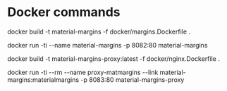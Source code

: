 # Docker commands

docker build -t material-margins -f docker/margins.Dockerfile .

docker run -ti --name material-margins -p 8082:80 material-margins

docker build -t material-margins-proxy:latest -f docker/nginx.Dockerfile .

docker run -ti --rm --name proxy-matmargins --link material-margins:materialmargins -p 8083:80 material-margins-proxy
